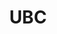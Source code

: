 ---
title: UBC
crosslinks:
- vancouver
- place
- livven
- xkcd
- canada
- uwaterloo
- AskReddit
- science
- ShadowBan
- UofT
- metaUBC
- GetMotivated
- simonfraser
- Israel
- uCinci
- Pyongyang
- EatCheapAndHealthy
- ethtrader
- premed
- chelseafc
---